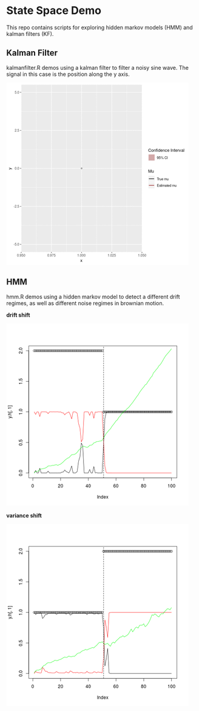 # State Space Demo

This repo contains scripts for exploring hidden markov models (HMM) and kalman filters (KF).

## Kalman Filter

kalmanfilter.R demos using a kalman filter to filter a noisy sine wave. The signal in this case is the position along the y axis. 

![Kalman filter on noisy sin wave](figs/sin_kf.gif)

## HMM

hmm.R demos using a hidden markov model to detect a different drift regimes, as well as different noise regimes in brownian motion.

**drift shift**

![HMM drift regime switch](figs/hmm_meanChange.png)

**variance shift**

![HMM variance regime switch](figs/hmm_varChange.png)